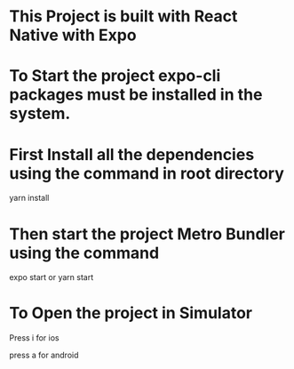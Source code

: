 # This Project is built with React Native with Expo

# To Start the project expo-cli packages must be installed in the system.

# First Install all the dependencies using the command in root directory

yarn install

# Then start the project Metro Bundler using the command

expo start or yarn start

# To Open the project in Simulator

Press i for ios

press a for android

